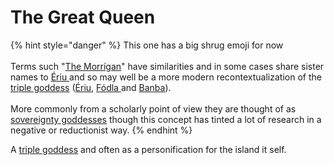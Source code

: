 # The Great Queen

{% hint style="danger" %}
This one has a big shrug emoji for now\
\
Terms such "[The Morrígan](../../../disambiguation/the-morrigan.md)" have similarities and in some cases share sister names to [Ériu ](../../../folklore/characters/erui/)and so may well be a more modern recontextualization of the [triple goddess](../../../disambiguation/triple-persona.md) ([Ériu](../../../folklore/characters/erui/), [Fódla ](fodla.md)and [Banba](banba/)).\
\
More commonly from a scholarly point of view they are thought of as [sovereignty goddesses](../../../disambiguation/sovereignty-goddess.md) though this concept has tinted a lot of research in a negative or reductionist way.
{% endhint %}

A [triple goddess](../../../disambiguation/triple-persona.md) and often as a personification for the island it self.
